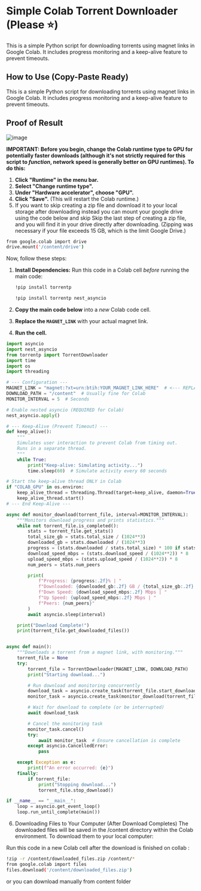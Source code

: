 # Simple Colab Torrent Downloader (Please ⭐)

This is a simple Python script for downloading torrents using magnet links in Google Colab. It includes progress monitoring and a keep-alive feature to prevent timeouts.

## How to Use (Copy-Paste Ready)

This is a simple Python script for downloading torrents using magnet links in Google Colab. It includes progress monitoring and a keep-alive feature to prevent timeouts.
 

## Proof of Result
![image](https://github.com/user-attachments/assets/6d98e9b5-4338-42fa-87c9-e8c2c07c214b)



**IMPORTANT: Before you begin, change the Colab runtime type to GPU for potentially faster downloads (although it's not strictly required for this script to *function*, network speed is generally better on GPU runtimes).  To do this:**

1.  **Click "Runtime" in the menu bar.**
2.  **Select "Change runtime type".**
3.  **Under "Hardware accelerator", choose "GPU".**
4.  **Click "Save".**  (This will restart the Colab runtime.)
5.  If you want to skip creating a zip file and download it to your local storage after downloading instead you can mount your google drive using the code below and skip Skip the last step of creating a zip file, and you will find it in your drive directly after downloading. (Zipping was necessary if your file exceeds 15 GB, which is the limit Google Drive.)
    
```bash
from google.colab import drive
drive.mount('/content/drive')
```

Now, follow these steps:

1.  **Install Dependencies:** Run this code in a Colab cell *before* running the main code:

     ```bash
    !pip install torrentp
    ```

    ```bash
    !pip install torrentp nest_asyncio
    ```

3.  **Copy the main code below** into a *new* Colab code cell.
4.  **Replace the `MAGNET_LINK`** with your actual magnet link.
5.  **Run the cell.**

```python
import asyncio
import nest_asyncio
from torrentp import TorrentDownloader
import time
import os
import threading

# --- Configuration ---
MAGNET_LINK = "magnet:?xt=urn:btih:YOUR_MAGNET_LINK_HERE"  # <--- REPLACE THIS!
DOWNLOAD_PATH = "/content"  # Usually fine for Colab
MONITOR_INTERVAL = 5  # Seconds

# Enable nested asyncio (REQUIRED for Colab)
nest_asyncio.apply()

# --- Keep-Alive (Prevent Timeout) ---
def keep_alive():
    """
    Simulates user interaction to prevent Colab from timing out.
    Runs in a separate thread.
    """
    while True:
        print("Keep-alive: Simulating activity...")
        time.sleep(60)  # Simulate activity every 60 seconds

# Start the keep-alive thread ONLY in Colab
if "COLAB_GPU" in os.environ:
    keep_alive_thread = threading.Thread(target=keep_alive, daemon=True)
    keep_alive_thread.start()
# --- End Keep-Alive ---

async def monitor_download(torrent_file, interval=MONITOR_INTERVAL):
    """Monitors download progress and prints statistics."""
    while not torrent_file.is_completed():
        stats = torrent_file.get_stats()
        total_size_gb = stats.total_size / (1024**3)
        downloaded_gb = stats.downloaded / (1024**3)
        progress = (stats.downloaded / stats.total_size) * 100 if stats.total_size else 0
        download_speed_mbps = (stats.download_speed / (1024**2)) * 8
        upload_speed_mbps = (stats.upload_speed / (1024**2)) * 8
        num_peers = stats.num_peers

        print(
            f"Progress: {progress:.2f}% | "
            f"Downloaded: {downloaded_gb:.2f} GB / {total_size_gb:.2f} GB | "
            f"Down Speed: {download_speed_mbps:.2f} Mbps | "
            f"Up Speed: {upload_speed_mbps:.2f} Mbps | "
            f"Peers: {num_peers}"
        )
        await asyncio.sleep(interval)

    print("Download Complete!")
    print(torrent_file.get_downloaded_files())


async def main():
    """Downloads a torrent from a magnet link, with monitoring."""
    torrent_file = None
    try:
        torrent_file = TorrentDownloader(MAGNET_LINK, DOWNLOAD_PATH)
        print("Starting download...")

        # Run download and monitoring concurrently
        download_task = asyncio.create_task(torrent_file.start_download())
        monitor_task = asyncio.create_task(monitor_download(torrent_file))

        # Wait for download to complete (or be interrupted)
        await download_task

        # Cancel the monitoring task
        monitor_task.cancel()
        try:
            await monitor_task  # Ensure cancellation is complete
        except asyncio.CancelledError:
            pass

    except Exception as e:
        print(f"An error occurred: {e}")
    finally:
        if torrent_file:
            print("Stopping download...")
            torrent_file.stop_download()

if __name__ == "__main__":
    loop = asyncio.get_event_loop()
    loop.run_until_complete(main())

`````````````````````````````````

6.  Downloading Files to Your Computer (After Download Completes)
    The downloaded files will be saved in the /content directory within the Colab environment. To download them to your local computer:

Run this code in a new Colab cell after the download is finished on collab :

 ```bash
!zip -r /content/downloaded_files.zip /content/*
from google.colab import files
files.download('/content/downloaded_files.zip')
```

or you can download manually from content folder
